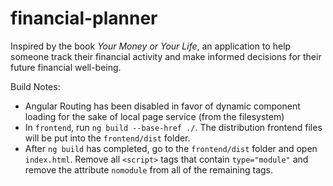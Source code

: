 # financial-planner

Inspired by the book _Your Money or Your Life_, an application to help someone track their financial activity and make informed decisions for their future financial well-being.


Build Notes:
* Angular Routing has been disabled in favor of dynamic component loading for the sake of local page service (from the filesystem)
* In `frontend`, run `ng build --base-href ./`. The distribution frontend files will be put into the `frontend/dist` folder.
* After `ng build` has completed, go to the `frontend/dist` folder and open `index.html`. Remove all `<script>` tags that contain `type="module"` and remove the attribute `nomodule` from all of the remaining tags.